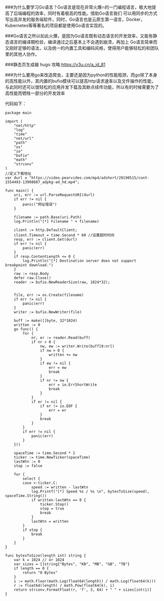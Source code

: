 ###为什么要学习Go语言？Go语言是现在非常火爆🔥的一门编程语言，极大地提高了后端编程的效率，同时有着极高的性能。借助Go语言我们 可以用同步的方式写出高并发的服务端软件，同时，Go语言也是云原生第一语言，Docker，Kubernetes等等著名的项目都是使用Go语言实现的。

###Go语言之所以如此火爆，是因为Go语言既有动态语言的开发效率，又能有静态语言的编译期检验，编译通过之后基本上不会遇到崩溃，再加上 Go语言简单而又刚好足够的语法，以及统一的内置工具和编码风格，使得用户能够轻松的和团队里的其他人协作。

###静态页生成器 hugo 
攻略:https://v3u.cn/a_id_81

###为什么要用go来改造爬虫，主要还是因为python的性能瓶颈，而go除了本身的高性能以外，其内置的bufio模块可以提高http请求速率以及文件操作的性能，与此同时还可以很轻松的应用并发下载及其断点续传功能，所以有的时候需要为了高性能而牺牲一部分的开发效率

代码如下：
```
package main

import (
    "net/http"
    "log"
    "time"
    "net/url"
    "path"
    "os"
    "io"
    "bufio"
    "math"
    "strconv"
)
//定义下载地址
var durl = "https://video.pearvideo.com/mp4/adshort/20190515/cont-1554493-13908887_adpkg-ad_hd.mp4";

func main() {
    uri, err := url.ParseRequestURI(durl)
    if err != nil {
        panic("网址错误")
    }

    filename := path.Base(uri.Path)
    log.Println("[*] Filename " + filename)

    client := http.DefaultClient;
    client.Timeout = time.Second * 60 //设置超时时间
    resp, err := client.Get(durl)
    if err != nil {
        panic(err)
    }
    if resp.ContentLength <= 0 {
        log.Println("[*] Destination server does not support breakpoint download.")
    }
    raw := resp.Body
    defer raw.Close()
    reader := bufio.NewReaderSize(raw, 1024*32);


    file, err := os.Create(filename)
    if err != nil {
        panic(err)
    }
    writer := bufio.NewWriter(file)

    buff := make([]byte, 32*1024)
    written := 0
    go func() {
        for {
            nr, er := reader.Read(buff)
            if nr > 0 {
                nw, ew := writer.Write(buff[0:nr])
                if nw > 0 {
                    written += nw
                }
                if ew != nil {
                    err = ew
                    break
                }
                if nr != nw {
                    err = io.ErrShortWrite
                    break
                }
            }
            if er != nil {
                if er != io.EOF {
                    err = er
                }
                break
            }
        }
        if err != nil {
            panic(err)
        }
    }()

    spaceTime := time.Second * 1
    ticker := time.NewTicker(spaceTime)
    lastWtn := 0
    stop := false

    for {
        select {
        case <-ticker.C:
            speed := written - lastWtn
            log.Printf("[*] Speed %s / %s \n", bytesToSize(speed), spaceTime.String())
            if written-lastWtn == 0 {
                ticker.Stop()
                stop = true
                break
            }
            lastWtn = written
        }
        if stop {
            break
        }
    }
}

func bytesToSize(length int) string {
    var k = 1024 // or 1024
    var sizes = []string{"Bytes", "KB", "MB", "GB", "TB"}
    if length == 0 {
        return "0 Bytes"
    }
    i := math.Floor(math.Log(float64(length)) / math.Log(float64(k)))
    r := float64(length) / math.Pow(float64(k), i)
    return strconv.FormatFloat(r, 'f', 3, 64) + " " + sizes[int(i)]
}

```